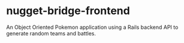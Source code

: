 # nugget-bridge-frontend
An Object Oriented Pokemon application using a Rails backend API to generate random teams and battles.
